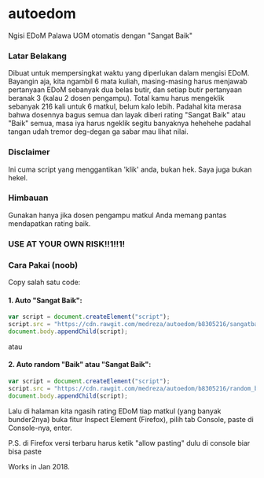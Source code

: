 # autoedom
Ngisi EDoM Palawa UGM otomatis dengan "Sangat Baik"

### Latar Belakang
Dibuat untuk mempersingkat waktu yang diperlukan dalam mengisi EDoM. Bayangin aja, kita ngambil 6 mata kuliah, masing-masing harus menjawab pertanyaan EDoM sebanyak dua belas butir, dan setiap butir pertanyaan beranak 3 (kalau 2 dosen pengampu). Total kamu harus mengeklik sebanyak 216 kali untuk 6 matkul, belum kalo lebih. Padahal kita merasa bahwa dosennya bagus semua dan layak diberi rating "Sangat Baik" atau "Baik" semua, masa iya harus ngeklik segitu banyaknya hehehehe padahal tangan udah tremor deg-degan ga sabar mau lihat nilai.

### Disclaimer
Ini cuma script yang menggantikan 'klik' anda, bukan hek. Saya juga bukan hekel.

### Himbauan
Gunakan hanya jika dosen pengampu matkul Anda memang pantas mendapatkan rating baik.

### USE AT YOUR OWN RISK!!1!!1!

### Cara Pakai (noob)
Copy salah satu code:
#### 1. Auto "Sangat Baik":
```javascript
var script = document.createElement("script");
script.src = "https://cdn.rawgit.com/medreza/autoedom/b8305216/sangatbaik.js";
document.body.appendChild(script);
```
atau
#### 2. Auto random "Baik" atau "Sangat Baik":
```javascript
var script = document.createElement("script");
script.src = "https://cdn.rawgit.com/medreza/autoedom/b8305216/random_baik.js";
document.body.appendChild(script);
```
Lalu di halaman kita ngasih rating EDoM tiap matkul (yang banyak bunder2nya) buka fitur Inspect Element (Firefox), pilih tab Console, paste di Console-nya, enter.

P.S. di Firefox versi terbaru harus ketik "allow pasting" dulu di console biar bisa paste

Works in Jan 2018.
